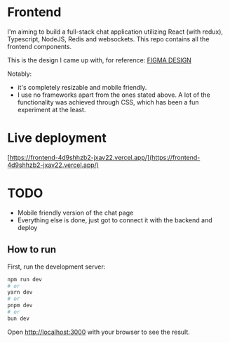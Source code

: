 # Frontend

I'm aiming to build a full-stack chat application utilizing React (with redux), Typescript, NodeJS, Redis and websockets.
This repo contains all the frontend components. 

This is the design I came up with, for reference:
[FIGMA DESIGN](https://www.figma.com/file/1rgWVaiH3xtFNrNc32CwAK/VentSomething?type=design&node-id=0%3A1&mode=design&t=Dut0sOhOnggU6nbx-1)

Notably:
- it's completely resizable and mobile friendly.
- I use no frameworks apart from the ones stated above. A lot of the functionality was achieved through CSS, which has been a fun experiment at the least.

# Live deployment

[https://frontend-4d9shhzb2-jxav22.vercel.app/](https://frontend-4d9shhzb2-jxav22.vercel.app/)

# TODO

- Mobile friendly version of the chat page
- Everything else is done, just got to connect it with the backend and deploy

## How to run

First, run the development server:

```bash
npm run dev
# or
yarn dev
# or
pnpm dev
# or
bun dev
```

Open [http://localhost:3000](http://localhost:3000) with your browser to see the result.
